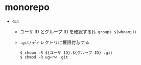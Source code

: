 # monorepo

- `Git`

  - ユーザ ID とグループ ID を確認する(`$ groups $(whoami)`)
  - `.git/`ディレクトリに権限付与する

    ```
    $ chown -R ${ユーザ ID}.${グループ ID} .git
    $ chmod -R ug+rw .git
    ```
